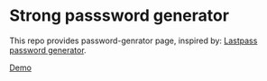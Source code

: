 # Strong passsword generator

This repo provides password-genrator page, inspired by: [Lastpass password generator](https://www.lastpass.com/features/password-generator).

[Demo](https://notyourdryk.github.io/password-generator)
